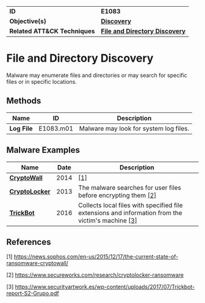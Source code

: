 
<table>
<tr>
<td><b>ID</b></td>
<td><b>E1083</b></td>
</tr>
<tr>
<td><b>Objective(s)</b></td>
<td><b><a href="../discovery">Discovery</a></b></td>
</tr>
<tr>
<td><b>Related ATT&CK Techniques</b></td>
<td><b><a href="https://attack.mitre.org/techniques/T1083/">File and Directory Discovery</a></b></td>
</tr>
</table>


File and Directory Discovery
============================
Malware may enumerate files and directories or may search for specific files or in specific locations.

Methods
-------
|Name|ID|Description|
|---|---|---|
|**Log File**|E1083.m01|Malware may look for system log files.|

Malware Examples
----------------
|Name|Date|Description|
|---|---|---|
|[**CryptoWall**](../xample-malware/cryptowall.md)|2014| [[1]](#1)|
|[**CryptoLocker**](../xample-malware/cryptolocker.md)|2013|The malware searches for user files before encrypting them [[2]](#2)|
|[**TrickBot**](../xample-malware/trickbot.md)|2016|Collects local files with specified file extensions and information from the victim's machine [[3]](#3)|

References
----------
<a name="1">[1]</a> https://news.sophos.com/en-us/2015/12/17/the-current-state-of-ransomware-cryptowall/

<a name="2">[2]</a> https://www.secureworks.com/research/cryptolocker-ransomware

<a name="3">[3]</a> https://www.securityartwork.es/wp-content/uploads/2017/07/Trickbot-report-S2-Grupo.pdf
